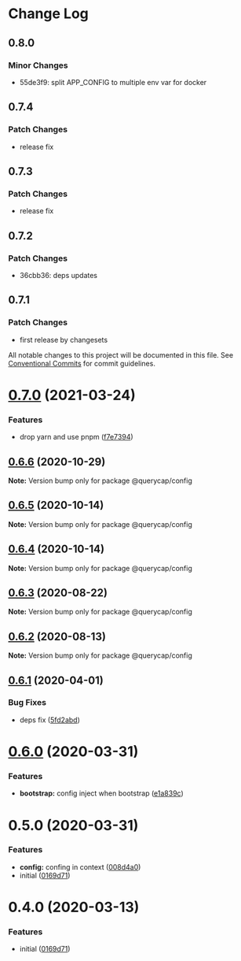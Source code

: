 # Change Log

## 0.8.0

### Minor Changes

- 55de3f9: split APP_CONFIG to multiple env var for docker

## 0.7.4

### Patch Changes

- release fix

## 0.7.3

### Patch Changes

- release fix

## 0.7.2

### Patch Changes

- 36cbb36: deps updates

## 0.7.1

### Patch Changes

- first release by changesets

All notable changes to this project will be documented in this file.
See [Conventional Commits](https://conventionalcommits.org) for commit guidelines.

# [0.7.0](https://github.com/querycap/webappkit/compare/@querycap/config@0.6.6...@querycap/config@0.7.0) (2021-03-24)

### Features

- drop yarn and use pnpm ([f7e7394](https://github.com/querycap/webappkit/commit/f7e7394e1531ffb96ecb3e393e8131451f3e1d9f))

## [0.6.6](https://github.com/querycap/webappkit/compare/@querycap/config@0.6.5...@querycap/config@0.6.6) (2020-10-29)

**Note:** Version bump only for package @querycap/config

## [0.6.5](https://github.com/querycap/webappkit/compare/@querycap/config@0.6.4...@querycap/config@0.6.5) (2020-10-14)

**Note:** Version bump only for package @querycap/config

## [0.6.4](https://github.com/querycap/webappkit/compare/@querycap/config@0.6.3...@querycap/config@0.6.4) (2020-10-14)

**Note:** Version bump only for package @querycap/config

## [0.6.3](https://github.com/querycap/webappkit/compare/@querycap/config@0.6.2...@querycap/config@0.6.3) (2020-08-22)

**Note:** Version bump only for package @querycap/config

## [0.6.2](https://github.com/querycap/webappkit/compare/@querycap/config@0.6.1...@querycap/config@0.6.2) (2020-08-13)

**Note:** Version bump only for package @querycap/config

## [0.6.1](https://github.com/querycap/webappkit/compare/@querycap/config@0.6.0...@querycap/config@0.6.1) (2020-04-01)

### Bug Fixes

- deps fix ([5fd2abd](https://github.com/querycap/webappkit/commit/5fd2abd84d2482c5c9aa356655fb85483690926f))

# [0.6.0](https://github.com/querycap/webappkit/compare/@querycap/config@0.5.0...@querycap/config@0.6.0) (2020-03-31)

### Features

- **bootstrap:** config inject when bootstrap ([e1a839c](https://github.com/querycap/webappkit/commit/e1a839c7b0a6e0fa49b9cb6cae2399286fe7e743))

# 0.5.0 (2020-03-31)

### Features

- **config:** confing in context ([008d4a0](https://github.com/querycap/webappkit/commit/008d4a0bbbdf800db2833de0ec1f0f666a6cc7f3))
- initial ([0169d71](https://github.com/querycap/webappkit/commit/0169d7105336e71af8f7b32544ae49e29706b189))

# 0.4.0 (2020-03-13)

### Features

- initial ([0169d71](https://github.com/querycap/webappkit/commit/0169d7105336e71af8f7b32544ae49e29706b189))
